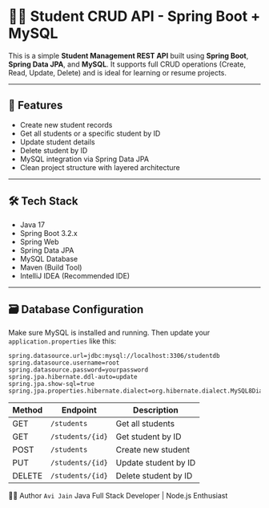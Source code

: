# 🧑‍🎓 Student CRUD API - Spring Boot + MySQL

This is a simple **Student Management REST API** built using **Spring Boot**, **Spring Data JPA**, and **MySQL**. It supports full CRUD operations (Create, Read, Update, Delete) and is ideal for learning or resume projects.

---

## 🚀 Features

- Create new student records
- Get all students or a specific student by ID
- Update student details
- Delete student by ID
- MySQL integration via Spring Data JPA
- Clean project structure with layered architecture

---

## 🛠️ Tech Stack

- Java 17
- Spring Boot 3.2.x
- Spring Web
- Spring Data JPA
- MySQL Database
- Maven (Build Tool)
- IntelliJ IDEA (Recommended IDE)

---

## 🗃️ Database Configuration

Make sure MySQL is installed and running. Then update your `application.properties` like this:

```properties
spring.datasource.url=jdbc:mysql://localhost:3306/studentdb
spring.datasource.username=root
spring.datasource.password=yourpassword
spring.jpa.hibernate.ddl-auto=update
spring.jpa.show-sql=true
spring.jpa.properties.hibernate.dialect=org.hibernate.dialect.MySQL8Dialect
```

| Method | Endpoint         | Description          |
| ------ | ---------------- | -------------------- |
| GET    | `/students`      | Get all students     |
| GET    | `/students/{id}` | Get student by ID    |
| POST   | `/students`      | Create new student   |
| PUT    | `/students/{id}` | Update student by ID |
| DELETE | `/students/{id}` | Delete student by ID |

🙋‍♂️ Author
`Avi Jain`
Java Full Stack Developer | Node.js Enthusiast
